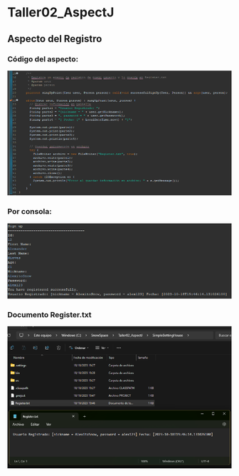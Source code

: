 # Taller02_AspectJ

## Aspecto del Registro

### Código del aspecto:
![Código del aspecto](Registro/registro_codigo.png)

### Por consola:
![Registro por consola](Registro/registro_consola.png)

### Documento Register.txt
![Register.txt](Registro/registro_texto.png)